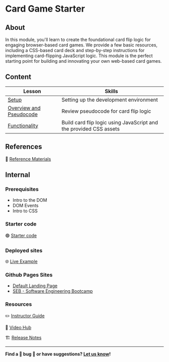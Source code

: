 <h1>
  <span class="prefix"></span>
  <span class="headline">Card Game Starter</span>
</h1>

## About

In this module, you'll learn to create the foundational card flip logic for engaging browser-based card games. We provide a few basic resources, including a CSS-based card deck and step-by-step instructions for implementing card-flipping JavaScript logic. This module is the perfect starting point for building and innovating your own web-based card games.

## Content

| Lesson                                                         | Skills                                                             |
| -------------------------------------------------------------- | ------------------------------------------------------------------ |
| [Setup](./setup/README.md)                                     | Setting up the development environment                             |
| [Overview and Pseudocode](./overview-and-pseudocode/README.md) | Review pseudocode for card flip logic                              |
| [Functionality](./functionality/README.md)                     | Build card flip logic using JavaScript and the provided CSS assets |

## References

📖 [Reference Materials](./references/README.md)

## Internal

### Prerequisites

- Intro to the DOM
- DOM Events
- Intro to CSS

### Starter code

🟢 [Starter code](https://git.generalassemb.ly/modular-curriculum-all-courses/card-game-starter-code)

### Deployed sites

🌐 [Live Example](https://flippin-awesome.surge.sh/)

### Github Pages Sites

- [Default Landing Page](https://pages.git.generalassemb.ly/modular-curriculum-all-courses/card-game-starter/canvas-landing-pages/fallback)
- [SEB - Software Engineering Bootcamp](https://pages.git.generalassemb.ly/modular-curriculum-all-courses/card-game-starter/canvas-landing-pages/seb)

### Resources

✏️ [Instructor Guide](./internal-resources/instructor-guide.md)

🎥 [Video Hub](./internal-resources/video-hub.md)

🏗️ [Release Notes](./internal-resources/release-notes.md)

---

**Find a 👾 bug 👾 or have suggestions? [Let us know](https://pages.git.generalassemb.ly/modular-curriculum-all-courses/universal-resources-internal/module-feedback)!**
